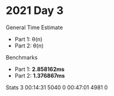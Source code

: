 # 2021 Day 3

General Time Estimate
- Part 1: θ(n) 
- Part 2: θ(n)

Benchmarks
- Part 1: **2.858162ms**
- Part 2: **1.376867ms**


Stats
  3   00:14:31  5040      0   00:47:01  4981      0